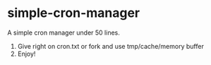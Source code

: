 # simple-cron-manager
A simple cron manager under 50 lines.


1. Give right on cron.txt or fork and use tmp/cache/memory buffer
2. Enjoy!
